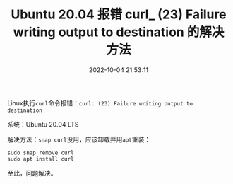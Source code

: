 ﻿---
title: Ubuntu 20.04 报错 curl_ (23) Failure writing output to destination 的解决方法
date: 2022-10-04 21:53:11
summary: 本文分享 Ubuntu 20.04 报错 curl_ (23) Failure writing output to destination 的解决方法。
tags:
- Linux
- 异常修复
categories:
- Linux
---

Linux执行`curl`命令报错：`curl: (23) Failure writing output to destination`

系统：Ubuntu 20.04 LTS

解决方法：`snap curl`没用，应该卸载并用`apt`重装：

```shell
sudo snap remove curl
sudo apt install curl
```

至此，问题解决。
